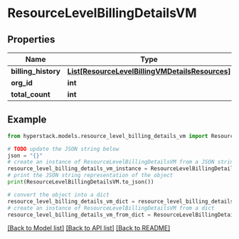 # ResourceLevelBillingDetailsVM


## Properties

Name | Type | Description | Notes
------------ | ------------- | ------------- | -------------
**billing_history** | [**List[ResourceLevelBillingVMDetailsResources]**](ResourceLevelBillingVMDetailsResources.md) |  | [optional] 
**org_id** | **int** |  | [optional] 
**total_count** | **int** |  | [optional] 

## Example

```python
from hyperstack.models.resource_level_billing_details_vm import ResourceLevelBillingDetailsVM

# TODO update the JSON string below
json = "{}"
# create an instance of ResourceLevelBillingDetailsVM from a JSON string
resource_level_billing_details_vm_instance = ResourceLevelBillingDetailsVM.from_json(json)
# print the JSON string representation of the object
print(ResourceLevelBillingDetailsVM.to_json())

# convert the object into a dict
resource_level_billing_details_vm_dict = resource_level_billing_details_vm_instance.to_dict()
# create an instance of ResourceLevelBillingDetailsVM from a dict
resource_level_billing_details_vm_from_dict = ResourceLevelBillingDetailsVM.from_dict(resource_level_billing_details_vm_dict)
```
[[Back to Model list]](../README.md#documentation-for-models) [[Back to API list]](../README.md#documentation-for-api-endpoints) [[Back to README]](../README.md)


